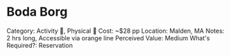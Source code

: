 # Boda Borg

Category: Activity 🎯, Physical 🏃
Cost: ~$28 pp
Location: Malden, MA
Notes: 2 hrs long, Accessible via orange line
Perceived Value: Medium
What's Required?: Reservation